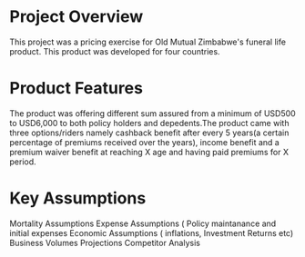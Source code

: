 # Project Overview
This project was a pricing exercise for Old Mutual Zimbabwe's funeral life product. This product was developed for four countries. 

# Product Features
The product was offering different sum assured from a minimum of USD500 to USD6,000 to both policy holders and depedents.The product came with three options/riders namely cashback benefit after every 5 years(a certain percentage of premiums received over the years), income benefit and a premium waiver benefit at reaching X age and having paid premiums for X period.

# Key Assumptions
Mortality Assumptions
Expense Assumptions ( Policy maintanance and initial expenses
Economic Assumptions ( inflations, Investment Returns etc)
Business Volumes Projections
Competitor Analysis

